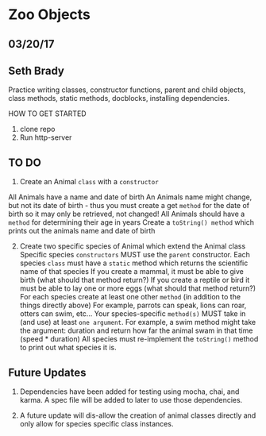 # Zoo Objects
## 03/20/17
## Seth Brady

Practice writing classes, constructor functions, parent and child objects, class methods, static methods, docblocks, installing  dependencies.


HOW TO GET STARTED
1.  clone repo
2.  Run http-server


## TO DO

1. Create an Animal ```class``` with a ```constructor```

  All Animals have a name and date of birth
  An Animals name might change, but not its date of birth - thus you must create a get ```method``` for the date of birth so it may only be retrieved, not changed!
  All Animals should have a ```method``` for determining their age in years
  Create a ```toString() method``` which prints out the animals name and date of birth

2. Create two specific species of Animal which extend the Animal class
  Specific species ```constructors``` MUST use the ```parent``` constructor. Each species ```class``` must have a ```static``` method which returns the scientific name of that species
  If you create a mammal, it must be able to give birth (what should that method return?)
  If you create a reptile or bird it must be able to lay one or more eggs (what should that method return?)
  For each species create at least one other ```method``` (in addition to the things directly above)
  For example, parrots can speak, lions can roar, otters can swim, etc...
  Your species-specific ```method(s)``` MUST take in (and use) at least ```one argument```. For example, a swim method might take the argument: duration and return how far the animal swam in that time (speed * duration)
  All species must re-implement the ```toString()``` method to print out what species it is.


## Future Updates

1. Dependencies have been added for testing using mocha, chai, and karma. A spec file will be added to later to use those dependencies.

2. A future update will dis-allow the creation of animal classes directly and only allow for species specific class instances.
